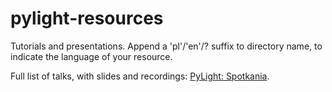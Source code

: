 # pylight-resources

Tutorials and presentations. Append a 'pl'/'en'/? suffix to directory name, to indicate the language of your resource.

Full list of talks, with slides and recordings: [PyLight: Spotkania](https://www.pylight.org/spotkania/).
